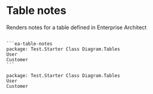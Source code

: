﻿# Table notes

Renders notes for a table defined in Enterprise Architect

<code>
```ea-table-notes
package: Test.Starter Class Diagram.Tables
User
Customer
```
</code>

```ea-table-notes
package: Test.Starter Class Diagram.Tables
User
Customer
```